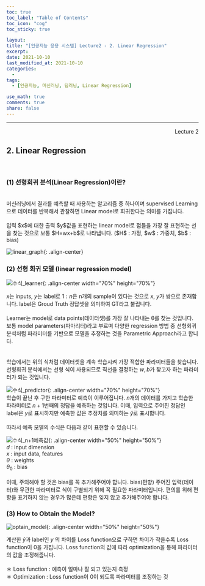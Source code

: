 ```yaml
---
toc: true
toc_label: "Table of Contents"
toc_icon: "cog"
toc_sticky: true

layout:
title: "[인공지능 응용 시스템] Lecture2 - 2. Linear Regression"
excerpt:
date: 2021-10-10
last_modified_at: 2021-10-10
categories:
  -
tags:
  - [인공지능, 머신러닝, 딥러닝, Linear Regression]

use_math: true
comments: true
share: false
---
```


---

<div style="text-align: right"> Lecture 2</div>

## 2. Linear Regression

<br>

### (1) 선형회귀 분석(Linear Regression)이란?

  <br>
  머신러닝에서 결과를 예측할 때 사용하는 알고리즘 중 하나이며 supervised Learning으로 데이터를 반복해서 관찰하면 Linear model로 회귀한다는 의미를 가집니다. <br>
  <br>
  입력 $x$에 대한 출력 $y$값을 표현하는 linear model로 점들을 가장 잘 표현하는 선을 찾는 것으로 보통 $H=wx+b$로 나타냅니다. ($H$ : 가정, $w$ : 가중치, $b$ : bias)

![linear_graph](https://user-images.githubusercontent.com/58170545/136700737-6072d9c0-7c84-45fc-aad8-dbe0995794cb.png){: .align-center}

### (2) 선형 회귀 모델 (linear regression model)

![수식_learner](https://user-images.githubusercontent.com/58170545/136700777-1e0c8c85-3322-48c2-9aa6-2e5774072a5c.png){: .align-center width="70%" height="70%"}

$x$는 inputs, $y$는 label로 $1:n$은 n개의 sample이 있다는 것으로 $x$, $y$가 쌍으로 존재합니다. label은 Groud Truth 정답셋을 의미하여 GT라고 불립니다. <br>
<br>
Learner는 model로 data points(데이터셋)를 가장 잘 나타내는 θ를 찾는 것입니다. 보통 model parameters(파마리터)라고 부르며 다양한 regression 방법 중 선형회귀 분석처럼 파라미터를 기반으로 모델을 추정하는 것을 Parametric Approach라고 합니다. <br>
<br>  
학습에서는 위의 식처럼 데이터셋을 계속 학습시켜 가장 적합한 파라미터들을 찾습니다. 선형회귀 분석에서는 선형 식이 사용되므로 직선을 결정하는 $w,b$가 찾고자 하는 파라미터가 되는 것입니다. <br>

![수식_predictor](https://user-images.githubusercontent.com/58170545/136700811-448eb1a2-d8c1-4e34-ae33-2053dab71d44.png){: .align-center width="70%" height="70%"}
<br>
학습이 끝난 후 구한 파라미터로 예측이 이루어집니다. $n$개의 데이터를 가지고 학습한 파라미터로 $n+1$번째의 정답을 예측하는 것입니다. 이때, 입력으로 주어진 정답인 label은 $y$로 표시하지만 예측한 값은 추정치를 의미하는 $\hat y$로 표시합니다. <br>
<br>
따라서 예측 모델의 수식은 다음과 같이 표현할 수 있습니다. <br>

![수식_n+1예측값](https://user-images.githubusercontent.com/58170545/136700851-ecc1ad0a-0103-4fff-9ea7-f7c2ad0aebad.png){: .align-center width="50%" height="50%"}
<br>
$d$ : input dimension <br>
$x$ : input data, features <br>
$θ$ : weights <br>
$θ_0$ : bias
<br>  
 이때, 주의해야 할 것은 bias를 꼭 추가해주어야 합니다. bias(편향) 주어진 입력(데이터)와 무관한 파라미터로 식이 구별되기 위해 꼭 필요한 파라미터입니다. 편의를 위해 편향을 표기하지 않는 경우가 많은데 편향은 잊지 않고 추가해주어야 합니다.

### (3) How to Obtain the Model?

![optain_model](https://user-images.githubusercontent.com/58170545/136700873-5fdec8fd-c7c9-40a4-90b0-9d33c128b8f3.png){: .align-center width="50%" height="50%"}

계산한 $\hat y$과 label인 $y$ 의 차이를 Loss function으로 구하면 차이가 작을수록 Loss function이 0을 가집니다. Loss function의 값에 따라 optimization을 통해 파라미터의 값을 조정해줍니다.
<br>
<br>
＊ Loss function : 예측이 얼마나 잘 되고 있는지 측정<br>
＊ Optimization : Loss function이 0이 되도록 파라미터를 조정하는 것
